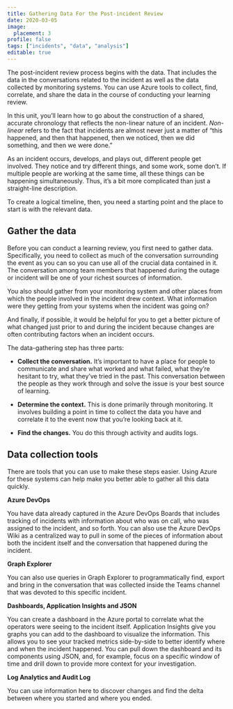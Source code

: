 ```yaml
---
title: Gathering Data For the Post-incident Review
date: 2020-03-05
image:
  placement: 3
profile: false
tags: ["incidents", "data", "analysis"]
editable: true
---
```


The post-incident review process begins with the data. That includes the data in
the conversations related to the incident as well as the data collected by
monitoring systems. You can use Azure tools to collect, find, correlate, and
share the data in the course of conducting your learning review.

In this unit, you’ll learn how to go about the construction of a shared,
accurate chronology that reflects the non-linear nature of an incident.
*Non-linear* refers to the fact that incidents are almost never just a matter of
“this happened, and then that happened, then we noticed, then we did something,
and then we were done.”

As an incident occurs, develops, and plays out, different people get involved.
They notice and try different things, and some work, some don’t. If multiple
people are working at the same time, all these things can be happening
simultaneously. Thus, it’s a bit more complicated than just a straight-line
description.

To create a logical timeline, then, you need a starting point and the place to
start is with the relevant data.

## Gather the data

Before you can conduct a learning review, you first need to gather data.
Specifically, you need to collect as much of the conversation surrounding the
event as you can so you can use all of the crucial data contained in it. The
conversation among team members that happened during the outage or incident will
be one of your richest sources of information.

You also should gather from your monitoring system and other places from which
the people involved in the incident drew context. What information were they
getting from your systems when the incident was going on?

And finally, if possible, it would be helpful for you to get a better picture of
what changed just prior to and during the incident because changes are often
contributing factors when an incident occurs.

The data-gathering step has three parts:

-   **Collect the conversation.** It’s important to have a place for people to
    communicate and share what worked and what failed, what they’re hesitant to
    try, what they’ve tried in the past. This conversation between the people as
    they work through and solve the issue is your best source of learning.

-   **Determine the context.** This is done primarily through monitoring. It
    involves building a point in time to collect the data you have and correlate
    it to the event now that you’re looking back at it.

-   **Find the changes.** You do this through activity and audits logs.

## Data collection tools

There are tools that you can use to make these steps easier. Using Azure for
these systems can help make you better able to gather all this data quickly.

**Azure DevOps**

You have data already captured in the Azure DevOps Boards that includes tracking
of incidents with information about who was on call, who was assigned to the
incident, and so forth. You can also use the Azure DevOps Wiki as a centralized
way to pull in some of the pieces of information about both the incident itself
and the conversation that happened during the incident.

**Graph Explorer**

You can also use queries in Graph Explorer to programmatically find, export and
bring in the conversation that was collected inside the Teams channel that was
devoted to this specific incident.

**Dashboards, Application Insights and JSON**

You can create a dashboard in the Azure portal to correlate what the operators
were seeing to the incident itself. Application Insights give you graphs you can
add to the dashboard to visualize the information. This allows you to see your
tracked metrics side-by-side to better identify where and when the incident
happened. You can pull down the dashboard and its components using JSON, and,
for example, focus on a specific window of time and drill down to provide more
context for your investigation.

**Log Analytics and Audit Log**

You can use information here to discover changes and find the delta between
where you started and where you ended.
